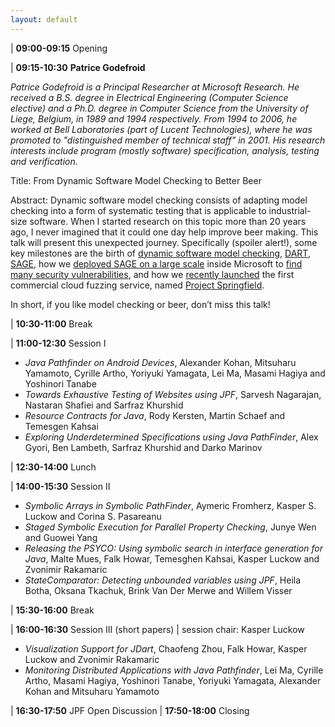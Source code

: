 ```yaml
---
layout: default
---
```



| **09:00-09:15** Opening

| **09:15-10:30** **Patrice Godefroid**

*Patrice Godefroid is a Principal Researcher at Microsoft Research.  He
received a B.S. degree in Electrical Engineering (Computer Science
elective) and a Ph.D. degree in Computer Science from the University
of Liege, Belgium, in 1989 and 1994 respectively.  From 1994 to 2006,
he worked at Bell Laboratories (part of Lucent Technologies), where he
was promoted to "distinguished member of technical staff" in 2001. His
research interests include program (mostly software) specification,
analysis, testing and verification.*

Title: From Dynamic Software Model Checking to Better Beer
 
Abstract: Dynamic software model checking consists of adapting model
checking into a form of systematic testing that is applicable to
industrial-size software. When I started research on this topic more
than 20 years ago, I never imagined that it could one day help improve
beer making. This talk will present this unexpected
journey. Specifically (spoiler alert!), some key milestones are the
birth of [dynamic software model
checking](http://research.microsoft.com/en-us/um/people/pg/public_psfiles/popl97.ps),
[DART](http://research.microsoft.com/en-us/um/people/pg/public_psfiles/pldi2005.pdf),
[SAGE](http://research.microsoft.com/en-us/um/people/pg/public_psfiles/ndss2008.pdf),
how we [deployed SAGE on a large
scale](http://research.microsoft.com/en-us/um/people/pg/public_psfiles/icse2013.pdf)
inside Microsoft to [find many security
vulnerabilities](http://research.microsoft.com/en-us/um/people/pg/public_psfiles/cacm2012.pdf),
and how we [recently
launched](https://blogs.microsoft.com/next/2016/09/26/microsoft-previews-project-springfield-cloud-based-bug-detector/)
the first commercial cloud fuzzing service, named [Project
Springfield](https://www.microsoft.com/en-us/springfield/).
 
In short, if you like model checking or beer, don’t miss this talk!

| **10:30-11:00** Break

| **11:00-12:30** Session I

* *Java Pathfinder on Android Devices*, Alexander Kohan, Mitsuharu Yamamoto, Cyrille Artho, Yoriyuki Yamagata, Lei Ma, Masami Hagiya and Yoshinori Tanabe
* *Towards Exhaustive Testing of Websites using JPF*, Sarvesh Nagarajan, Nastaran Shafiei and Sarfraz Khurshid
* *Resource Contracts for Java*, Rody Kersten, Martin Schaef and Temesgen Kahsai
* *Exploring Underdetermined Specifications using Java PathFinder*, Alex Gyori, Ben Lambeth, Sarfraz Khurshid and Darko Marinov
 
| **12:30-14:00** Lunch

| **14:00-15:30** Session II

* *Symbolic Arrays in Symbolic PathFinder*, Aymeric Fromherz, Kasper S. Luckow and Corina S. Pasareanu
* *Staged Symbolic Execution for Parallel Property Checking*, Junye Wen and Guowei Yang
* *Releasing the PSYCO: Using symbolic search in interface generation for Java*, Malte Mues, Falk Howar, Temesghen Kahsai, Kasper Luckow and Zvonimir Rakamaric
* *StateComparator: Detecting unbounded variables using JPF*, Heila Botha, Oksana Tkachuk, Brink Van Der Merwe and Willem Visser

| **15:30-16:00** Break

| **16:00-16:30** Session III (short papers)
| session chair: Kasper Luckow

* *Visualization Support for JDart*, Chaofeng Zhou, Falk Howar, Kasper Luckow and Zvonimir Rakamaric
* *Monitoring Distributed Applications with Java Pathfinder*, Lei Ma, Cyrille Artho, Masami Hagiya, Yoshinori Tanabe, Yoriyuki Yamagata, Alexander Kohan and Mitsuharu Yamamoto

| **16:30-17:50** JPF Open Discussion
| **17:50-18:00** Closing 

